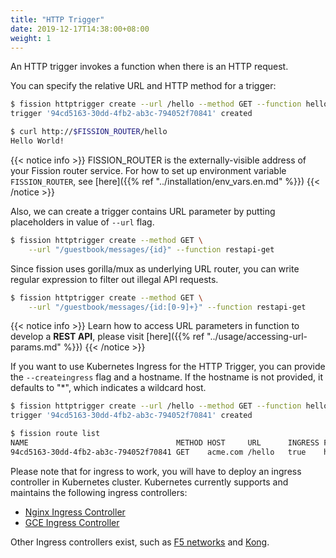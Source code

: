 ```yaml
---
title: "HTTP Trigger"
date: 2019-12-17T14:38:00+08:00
weight: 1
---
```


An HTTP trigger invokes a function when there is an HTTP request.

You can specify the relative URL and HTTP method for a trigger:

```bash
$ fission httptrigger create --url /hello --method GET --function hello
trigger '94cd5163-30dd-4fb2-ab3c-794052f70841' created

$ curl http://$FISSION_ROUTER/hello
Hello World!
```

{{< notice info >}}
FISSION_ROUTER is the externally-visible address of your
Fission router service.  For how to set up environment variable
`FISSION_ROUTER`, see [here]({{% ref "../installation/env_vars.en.md" %}})
{{< /notice >}}

Also, we can create a trigger contains URL parameter by putting placeholders in value of `--url` flag.

```bash
$ fission httptrigger create --method GET \
    --url "/guestbook/messages/{id}" --function restapi-get
```

Since fission uses gorilla/mux as underlying URL router, you can write regular expression to filter out illegal API requests.

```bash
$ fission httptrigger create --method GET \
    --url "/guestbook/messages/{id:[0-9]+}" --function restapi-get
```

{{< notice info >}}
Learn how to access URL parameters in function to develop a **REST API**, please visit [here]({{% ref "../usage/accessing-url-params.md" %}})
{{< /notice >}}

If you want to use Kubernetes Ingress for the HTTP Trigger, you can provide the `--createingress` flag and a hostname.
If the hostname is not provided, it defaults to "*", which indicates a wildcard host.

```bash
$ fission httptrigger create --url /hello --method GET --function hello --createingress --host acme.com
trigger '94cd5163-30dd-4fb2-ab3c-794052f70841' created

$ fission route list
NAME                                 METHOD HOST     URL      INGRESS FUNCTION_NAME
94cd5163-30dd-4fb2-ab3c-794052f70841 GET    acme.com /hello   true    hello
```

Please note that for ingress to work, you will have to deploy an ingress controller in Kubernetes cluster.
Kubernetes currently supports and maintains the following ingress controllers:

- [Nginx Ingress Controller](https://github.com/kubernetes/ingress-nginx)
- [GCE Ingress Controller](https://github.com/kubernetes/ingress-gce)

Other Ingress controllers exist, such as [F5 networks](http://clouddocs.f5.com/products/connectors/k8s-bigip-ctlr/v1.5/) and [Kong](https://konghq.com/blog/kubernetes-ingress-controller-for-kong/).

